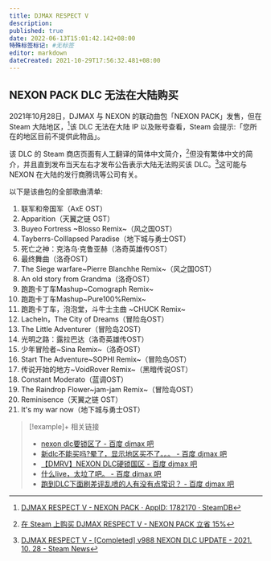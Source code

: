 ```yaml
---
title: DJMAX RESPECT V
description:
published: true
date: 2022-06-13T15:01:42.142+08:00
特殊标签标记: #无标签
editor: markdown
dateCreated: 2021-10-29T17:56:32.481+08:00
---
```


## NEXON PACK DLC 无法在大陆购买

2021年10月28日，DJMAX 与 NEXON 的联动曲包「NEXON PACK」发售，但在 Steam 大陆地区，[^178]该 DLC 无法在大陆 IP 以及账号查看，Steam 会提示:「您所在的地区目前不提供此物品」。

[^178]: [DJMAX RESPECT V - NEXON PACK · AppID: 1782170 · SteamDB](https://web.archive.org/web/20211029120935/https://steamdb.info/app/1782170/)

该 DLC 的 Steam 商店页面有人工翻译的简体中文简介，[^npsc]但没有繁体中文的简介，并且直到发布当天左右才发布公告表示大陆无法购买该 DLC。[^998]这可能与 NEXON 在大陆的发行商腾讯等公司有关。

[^npsc]: [在 Steam 上购买 DJMAX RESPECT V - NEXON PACK 立省 15%](https://web.archive.org/web/20211029100122/https://store.steampowered.com/app/1782170/DJMAX_RESPECT_V__NEXON_PACK/?l=schinese)

[^998]: [DJMAX RESPECT V - [Completed] v988 NEXON DLC UPDATE - 2021. 10. 28 - Steam News](https://web.archive.org/web/20211028063217/https://store.steampowered.com/news/app/960170/view/3111417945985793853)

以下是该曲包的全部歌曲清单:

1.  联军和帝国军（AxE OST）
2.  Apparition（天翼之链 OST）
3.  Buyeo Fortress ~Blosso Remix~（风之国OST）
4.  Tayberrs-Colllapsed Paradise（地下城与勇士OST）
5.  死亡之神：克洛乌·克鲁亚赫（洛奇英雄传OST）
6.  最终舞曲（洛奇OST）
7.  The Siege warfare~Pierre Blanchhe Remix~（风之国OST）
8.  An old story from Grandma（洛奇OST）
9.  跑跑卡丁车Mashup~Comograph Remix~
10. 跑跑卡丁车Mashup~Pure100%Remix~
11. 跑跑卡丁车，泡泡堂，斗牛士主曲 ~CHUCK Remix~
12. Lacheln，The City of Dreams（冒险岛OST）
13. The Little Adventurer（冒险岛2OST）
14. 光明之路：露拉巴达（洛奇英雄传OST）
15. 少年冒险者~Sina Remix~（洛奇OST）
16. Start The Adventure~SOPHI Remix~（冒险岛OST）
17. 传说开始的地方~VoidRover Remix~（黑暗传说OST）
18. Constant Moderato（蓝调OST）
19. The Raindrop Flower~jam-jam Remix~（冒险岛OST）
20. Reminisence（天翼之链 OST）
21. It's my war now（地下城与勇士OST）

> [!example]+ 相关链接
> + [nexon dlc要锁区了 - 百度 djmax 吧](https://tieba.baidu.com/p/7590585180)
> + [新dlc不能买吗?晕了，显示地区买不了。。。 - 百度 djmax 吧](https://tieba.baidu.com/p/7591861390)
> + [【DMRV】NEXON DLC硬锁国区 - 百度 djmax 吧](https://tieba.baidu.com/p/7591915448)
> + [什么live，太垃了吧。 - 百度 djmax 吧](https://tieba.baidu.com/p/7558600466)
> + [跑到DLC下面刷差评乱喷的人有没有点常识？ - 百度 djmax 吧](https://tieba.baidu.com/p/7592075918)
